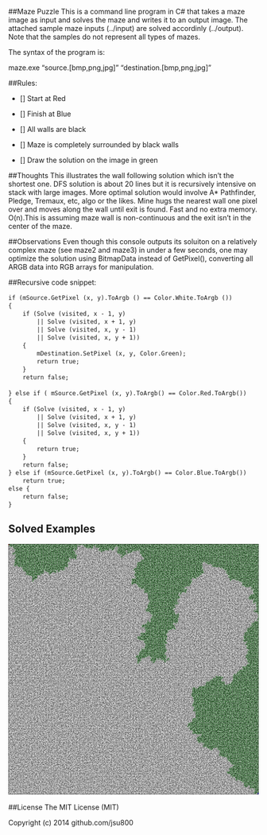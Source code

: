 ##Maze Puzzle
This is a command line program in C# that takes a maze image as input and solves the maze and 
writes it to an output image. The attached sample maze inputs (../input) are solved accordinly 
(../output). Note that the samples do not represent all types of mazes.

The syntax of the program is:

maze.exe “source.[bmp,png,jpg]” “destination.[bmp,png,jpg]”

##Rules:
- [] Start at Red

- [] Finish at Blue

- [] All walls are black

- [] Maze is completely surrounded by black walls

- [] Draw the solution on the image in green

##Thoughts
This illustrates the wall following solution which isn’t the shortest one. DFS solution is about 20 lines 
but it is recursively intensive on stack with large images. More optimal solution would involve A* Pathfinder,
Pledge, Tremaux, etc, algo or the likes. Mine hugs the nearest wall one pixel over and moves along the wall 
until exit is found. Fast and no extra memory. O(n).This is assuming maze wall is non-continuous and the exit 
isn’t in the center of the maze.

##Observations
Even though this console outputs its soluiton on a relatively complex maze (see maze2 and maze3) in under a few seconds, one may optimize the solution using BitmapData instead of GetPixel(), converting all ARGB data into RGB 
arrays for manipulation. 

##Recursive code snippet:

```
if (mSource.GetPixel (x, y).ToArgb () == Color.White.ToArgb ()) 
{
    if (Solve (visited, x - 1, y)
        || Solve (visited, x + 1, y)
        || Solve (visited, x, y - 1)
        || Solve (visited, x, y + 1)) 
    {
        mDestination.SetPixel (x, y, Color.Green);
        return true;
    }
    return false;

} else if ( mSource.GetPixel (x, y).ToArgb() == Color.Red.ToArgb()) 
{
    if (Solve (visited, x - 1, y)
        || Solve (visited, x + 1, y)
        || Solve (visited, x, y - 1)
        || Solve (visited, x, y + 1)) 
    {
        return true;
    }
    return false;
} else if (mSource.GetPixel (x, y).ToArgb() == Color.Blue.ToArgb())
    return true;
else {
    return false;
}
```
## Solved Examples
![](https://github.com/jsu800/maze_puzzle/blob/master/CSharpMazeProblem/CSharpMazeProblem/output/output_maze2.png)

##License
The MIT License (MIT)

Copyright (c) 2014 github.com/jsu800
